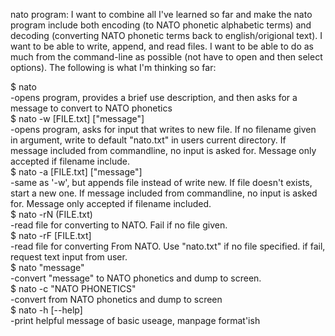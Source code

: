  nato program:  I want to combine all I've learned so far and make the nato program include both encoding (to NATO phonetic alphabetic terms) and decoding (converting NATO phonetic terms back to english/origional text).  I want to be able to write, append, and read files.  I want to be able to do as much from the command-line as possible (not have to open and then select options).  The following is what I'm thinking so far:

$ nato <br>
 -opens program, provides a brief use description, and then asks for a message to convert to NATO phonetics <br>
$ nato -w [FILE.txt] ["message"] <br>
 -opens program, asks for input that writes to new file.  If no filename given in argument, write to default "nato.txt" in users current directory.  If message included from commandline, no input is asked for. Message only accepted if filename include. <br>
$ nato -a [FILE.txt] ["message"] <br>
 -same as '-w', but appends file instead of write new.  If file doesn't exists, start a new one. If message included from commandline, no input is asked for. Message only accepted if filename included. <br>
$ nato -rN (FILE.txt) <br>
 -read file for converting to NATO.  Fail if no file given. <br>
$ nato -rF [FILE.txt] <br>
 -read file for converting From NATO.  Use "nato.txt" if no file specified.  if fail, request text input from user. <br>
$ nato "message" <br>
 -convert "message" to NATO phonetics and dump to screen. <br>
$ nato -c "NATO PHONETICS" <br>
 -convert from NATO phonetics and dump to screen <br>
$ nato -h [--help] <br>
 -print helpful message of basic useage, manpage format'ish <br>
 
